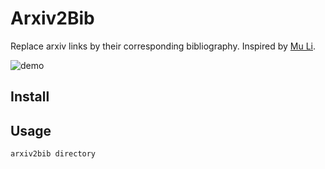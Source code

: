 # Arxiv2Bib

Replace arxiv links by their corresponding bibliography. Inspired by [Mu Li](https://www.youtube.com/watch?v=q1G0xZCqYxY&ab_channel=MuLi).


![demo](https://github.com/kevinkevin556/arxiv2bib/blob/main/demo.gif)


## Install

## Usage

```Shell
arxiv2bib directory
```
